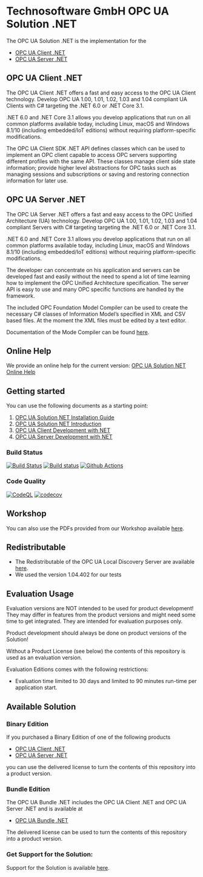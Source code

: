 # Technosoftware GmbH OPC UA Solution .NET

The OPC UA Solution .NET is the implementation for the

 * [OPC UA Client .NET](https://technosoftware.com/opc-ua-client-net/)
 * [OPC UA Server .NET](https://technosoftware.com/opc-ua-server-net/)

## OPC UA Client .NET

The OPC UA Client .NET offers a fast and easy access to the OPC UA Client technology. Develop OPC UA 1.00, 1.01, 1.02, 1.03 and 1.04 compliant UA Clients with C# targeting the .NET 6.0 or .NET Core 3.1.

.NET 6.0 and .NET Core 3.1 allows you develop applications that run on all common platforms available today, including Linux, macOS and Windows 8.1/10 (including embedded/IoT editions) without requiring platform-specific modifications.

The OPC UA Client SDK .NET API defines classes which can be used to implement an OPC client capable to access OPC servers supporting different profiles with the same API. These classes manage client side state information; provide higher level abstractions for OPC tasks such as managing sessions and subscriptions or saving and restoring connection information for later use.

## OPC UA Server .NET

The OPC UA Server .NET offers a fast and easy access to the OPC Unified Architecture (UA) technology. Develop OPC UA 1.00, 1.01, 1.02, 1.03  and 1.04 compliant Servers with C# targeting targeting the .NET 6.0 or .NET Core 3.1.

.NET 6.0 and .NET Core 3.1 allows you develop applications that run on all common platforms available today, including Linux, macOS and Windows 8.1/10 (including embedded/IoT editions) without requiring platform-specific modifications.

The developer can concentrate on his application and servers can be developed fast and easily without the need to spend a lot of time learning how to implement the OPC Unified Architecture specification. The server API is easy to use and many OPC specific functions are handled by the framework.

The included OPC Foundation Model Compiler can be used to create the necessary C# classes of Information Model’s specified in XML and CSV based files. At the moment the XML files must be edited by a text editor. 

Documentation of the Mode Compiler can be found [here](https://github.com/OPCFoundation/UA-ModelCompiler).

## Online Help

We provide an online help for the current version: [OPC UA Solution NET Online Help](https://technosoftware.com/help/OPCUaSolutionNet/25/)

## Getting started

You can use the following documents as a starting point:

1. [OPC UA Solution NET Installation Guide](./documentation/OPC_UA_Solution_NET_Installation_Guide.pdf)
2. [OPC UA Solution NET Introduction](./documentation/OPC_UA_Solution_NET_Introduction.pdf)
3. [OPC UA Client Development with NET](./documentation/OPC_UA_Client_Development_with_NET.pdf)
4. [OPC UA Server Development with NET](./documentation/OPC_UA_Server_Development_with_NET.pdf)

### Build Status

[![Build Status](https://app.travis-ci.com/technosoftware/opcua-solution-net-samples.svg?branch=master)](https://app.travis-ci.com/technosoftware/opcua-solution-net-samples)
[![Build status](https://ci.appveyor.com/api/projects/status/j5joansdme5525lu?svg=true)](https://ci.appveyor.com/project/technosoftware/opcua-solution-net-samples)
[![Github Actions](https://github.com/technosoftware/opcua-solution-net-samples/actions/workflows/buildandtest.yml/badge.svg)](https://github.com/technosoftware/opcua-solution-net-samples/actions/workflows/buildandtest.yml)

### Code Quality
[![CodeQL](https://github.com/technosoftware/opcua-solution-net-samples/actions/workflows/codeql-analysis.yml/badge.svg)](https://github.com/technosoftware/opcua-solution-net-samples/actions/workflows/codeql-analysis.yml)
[![codecov](https://codecov.io/gh/technosoftware/opcua-solution-net-samples/branch/master/graph/badge.svg?token=I71TX9SSN7)](https://codecov.io/gh/technosoftware/opcua-solution-net-samples)

## Workshop

You can also use the PDFs provided from our Workshop available [here](./Workshop).

##	Redistributable

- The Redistributable of the OPC UA Local Discovery Server are available [here](https://opcfoundation.org/developer-tools/samples-and-tools-unified-architecture/local-discovery-server-lds/).
- We used the version 1.04.402 for our tests

## Evaluation Usage

Evaluation versions are NOT intended to be used for product development! They may differ in features from the product versions and might need some time to get integrated. They are intended for evaluation purposes only.

Product development should always be done on product versions of the Solution! 

Without a Product License (see below) the contents of this repository is used as an evaluation version.

Evaluation Editions comes with the following restrictions:

 * Evaluation time limited to 30 days and limited to 90 minutes run-time per application start.

## Available Solution

### Binary Edition

If you purchased a Binary Edition of one of the following products

 * [OPC UA Client .NET](https://technosoftware.com/product/opc-ua-client-net/)
 * [OPC UA Server .NET](https://technosoftware.com/product/opc-ua-server-net/)

you can use the delivered license to turn the contents of this repository into a product version.

### Bundle Edition

The OPC UA Bundle .NET includes the OPC UA Client .NET and OPC UA Server .NET and is available at

 * [OPC UA Bundle .NET](https://technosoftware.com/product/opc-ua-bundle-net/)

The delivered license can be used to turn the contents of this repository into a product version.

### Get Support for the Solution:

Support for the Solution is available [here](https://github.com/technosoftware-gmbh/opcua-solution-net-samples/issues).

